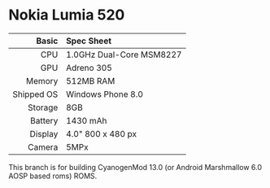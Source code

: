 Nokia Lumia 520
=============

Basic   | Spec Sheet
-------:|:-------------------------
CPU     | 1.0GHz Dual-Core MSM8227
GPU     | Adreno 305
Memory  | 512MB RAM
Shipped OS | Windows Phone 8.0
Storage | 8GB
Battery | 1430  mAh
Display | 4.0" 800 x 480 px
Camera  | 5MPx

This branch is for building CyanogenMod 13.0 (or Android Marshmallow 6.0 AOSP based roms) ROMS.
